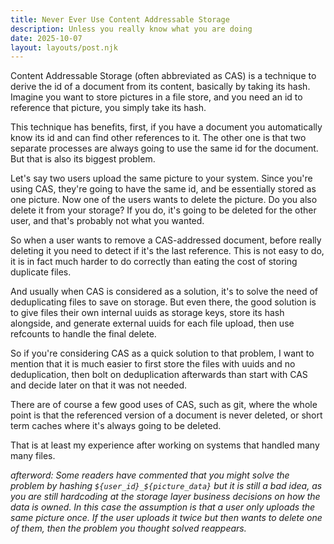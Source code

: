 ```yaml
---
title: Never Ever Use Content Addressable Storage
description: Unless you really know what you are doing
date: 2025-10-07
layout: layouts/post.njk
---
```


Content Addressable Storage (often abbreviated as CAS) is a technique to
derive the id of a document from its content, basically by taking its hash.
Imagine you want to store pictures in a file store, and you need an id to reference
that picture, you simply take its hash.

This technique has benefits, first, if you have a document you automatically
know its id and can find other references to it. The other one is that two separate
processes are always going to use the same id for the document. But that is also its
biggest problem.

Let's say two users upload the same picture to your system. Since you're using CAS,
they're going to have the same id, and be essentially stored as one picture. Now
one of the users wants to delete the picture. Do you also delete it from your storage?
If you do, it's going to be deleted for the other user, and that's probably not what
you wanted.

So when a user wants to remove a CAS-addressed document, before really deleting it you
need to detect if it's the last reference. This is not easy to do, it is in fact much
harder to do correctly than eating the cost of storing duplicate files.

And usually when CAS is considered as a solution, it's to solve the need of deduplicating
files to save on storage. But even there, the good solution is to give files their own
internal uuids as storage keys, store its hash alongside, and generate external uuids for each file upload,
then use refcounts to handle the final delete.

So if you're considering CAS as a quick solution to that problem, I want to mention that
it is much easier to first store the files with uuids and no deduplication, then bolt on
deduplication afterwards than start with CAS and decide later on that it
was not needed.

There are of course a few good uses of CAS, such as git, where the whole point is that the
referenced version of a document is never deleted, or short term caches where it's always going to be
deleted.

That is at least my experience after working on systems that handled many many files.

_afterword: Some readers have commented that you might solve the problem by hashing `${user_id}_${picture_data}`
but it is still a bad idea, as you are still hardcoding at the storage layer business decisions on how
the data is owned. In this case the assumption is that a user only uploads the same picture once. If the user uploads
it twice but then wants to delete one of them, then the problem you thought solved reappears._

